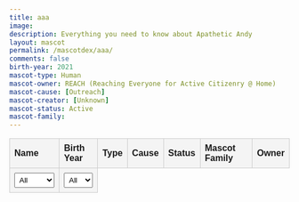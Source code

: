 ```yaml
---
title: aaa
image: 
description: Everything you need to know about Apathetic Andy
layout: mascot
permalink: /mascotdex/aaa/
comments: false
birth-year: 2021
mascot-type: Human
mascot-owner: REACH (Reaching Everyone for Active Citizenry @ Home)
mascot-cause: [Outreach]
mascot-creator: [Unknown]
mascot-status: Active
mascot-family:
---
```


 <style>
    body {
      font-family: Arial, sans-serif;
    }

    table {
      border-collapse: collapse;
      width: 100%;
      margin-top: 1em;
    }

    th, td {
      border: 1px solid #ccc;
      text-align: left;
      padding: 8px;
    }

    th {
      background-color: #f4f4f4;
    }

    select {
      width: 100%;
      padding: 4px;
    }

    a {
      color: #0066cc;
      text-decoration: none;
    }

    a:hover {
      text-decoration: underline;
    }
  </style>
  <script>
    function filterTable(columnIndex) {
      const select = document.getElementById("filter-" + columnIndex);
      const filter = select.value.toLowerCase();
      const table = document.getElementById("mascotTable");
      const tr = table.getElementsByTagName("tr");

      for (let i = 2; i < tr.length; i++) {
        const td = tr[i].getElementsByTagName("td")[columnIndex];
        if (td) {
          const txtValue = td.textContent || td.innerText;
          tr[i].style.display = (filter === "all" || txtValue.toLowerCase() === filter) ? "" : "none";
        }
      }
    }
  </script>
</head>
<body>

<table id="mascotTable">
  <thead>
    <tr>
      <th>Name</th>
      <th>Birth Year</th>
      <th>Type</th>
      <th>Cause</th>
      <th>Status</th>
      <th>Mascot Family</th>
      <th>Owner</th>
    </tr>
    <tr>
      <th>
        <select id="filter-0" onchange="filterTable(0)">
          <option value="all">All</option>
          <option value="Merlion">Merlion</option>
          <option value="Water Wally">Water Wally</option>
          <option value="Water Sally">Water Sally</option>
          <option value="Captain Green">Captain Green</option>
          <option value="Dino">Dino</option>
          <option value="Camy">Camy</option>
          <option value="Hutsy">Hutsy</option>
          <option value="Zecky">Zecky</option>
          <option value="Rooky">Rooky</option>
          <option value="Phyll">Phyll</option>
        </select>
      </th>
      <th>
        <select id="filter-1" onchange="filterTable(1)">
          <option value="all">All</option>
          <option value="1964">1964</option>
